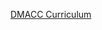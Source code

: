 
[DMACC Curriculum](http://www.curricunet.com/desmoines/reports/course_outline.cfm?courses_id=2424&display_info=CIS_210&format=pdf)
